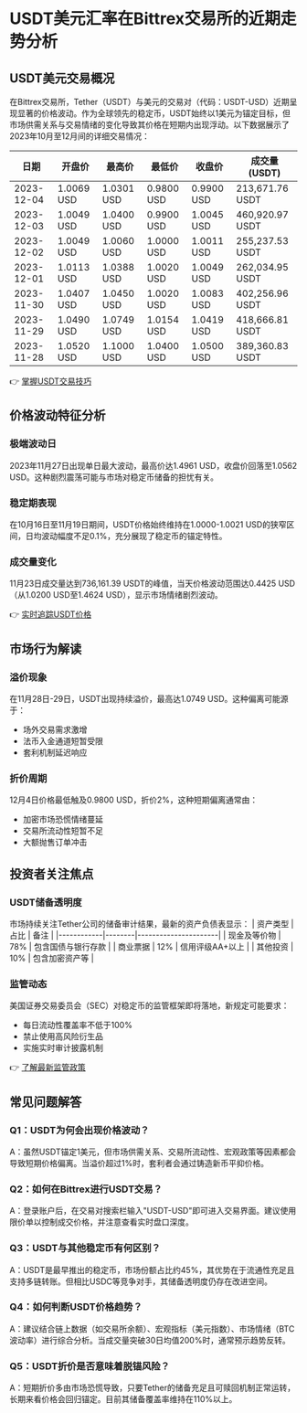 # USDT美元汇率在Bittrex交易所的近期走势分析

## USDT美元交易概况
在Bittrex交易所，Tether（USDT）与美元的交易对（代码：USDT-USD）近期呈现显著的价格波动。作为全球领先的稳定币，USDT始终以1美元为锚定目标，但市场供需关系与交易情绪的变化导致其价格在短期内出现浮动。以下数据展示了2023年10月至12月间的详细交易情况：

| 日期       | 开盘价   | 最高价   | 最低价   | 收盘价   | 成交量(USDT) |
|------------|----------|----------|----------|----------|--------------|
| 2023-12-04 | 1.0069 USD | 1.0301 USD | 0.9800 USD | 0.9900 USD | 213,671.76 USDT |
| 2023-12-03 | 1.0049 USD | 1.0400 USD | 0.9900 USD | 1.0045 USD | 460,920.97 USDT |
| 2023-12-02 | 1.0049 USD | 1.0060 USD | 1.0000 USD | 1.0011 USD | 255,237.53 USDT |
| 2023-12-01 | 1.0113 USD | 1.0388 USD | 1.0020 USD | 1.0049 USD | 262,034.95 USDT |
| 2023-11-30 | 1.0407 USD | 1.0450 USD | 1.0020 USD | 1.0083 USD | 402,256.96 USDT |
| 2023-11-29 | 1.0490 USD | 1.0749 USD | 1.0154 USD | 1.0419 USD | 418,666.81 USDT |
| 2023-11-28 | 1.0520 USD | 1.1000 USD | 1.0400 USD | 1.0500 USD | 389,360.83 USDT |

👉 [掌握USDT交易技巧](https://bit.ly/okx_welcome)

## 价格波动特征分析
### 极端波动日
2023年11月27日出现单日最大波动，最高价达1.4961 USD，收盘价回落至1.0562 USD。这种剧烈震荡可能与市场对稳定币储备的担忧有关。

### 稳定期表现
在10月16日至11月19日期间，USDT价格始终维持在1.0000-1.0021 USD的狭窄区间，日均波动幅度不足0.1%，充分展现了稳定币的锚定特性。

### 成交量变化
11月23日成交量达到736,161.39 USDT的峰值，当天价格波动范围达0.4425 USD（从1.0200 USD至1.4624 USD），显示市场情绪剧烈波动。

👉 [实时追踪USDT价格](https://bit.ly/okx_welcome)

## 市场行为解读
### 溢价现象
在11月28日-29日，USDT出现持续溢价，最高达1.0749 USD。这种偏离可能源于：
- 场外交易需求激增
- 法币入金通道短暂受限
- 套利机制延迟响应

### 折价周期
12月4日价格最低触及0.9800 USD，折价2%，这种短期偏离通常由：
- 加密市场恐慌情绪蔓延
- 交易所流动性短暂不足
- 大额抛售订单冲击

## 投资者关注焦点
### USDT储备透明度
市场持续关注Tether公司的储备审计结果，最新的资产负债表显示：
| 资产类型   | 占比   | 备注                 |
|------------|--------|----------------------|
| 现金及等价物 | 78%    | 包含国债与银行存款   |
| 商业票据   | 12%    | 信用评级AA+以上      |
| 其他投资   | 10%    | 包含加密资产等       |

### 监管动态
美国证券交易委员会（SEC）对稳定币的监管框架即将落地，新规定可能要求：
- 每日流动性覆盖率不低于100%
- 禁止使用高风险衍生品
- 实施实时审计披露机制

👉 [了解最新监管政策](https://bit.ly/okx_welcome)

## 常见问题解答
### Q1：USDT为何会出现价格波动？
A：虽然USDT锚定1美元，但市场供需关系、交易所流动性、宏观政策等因素都会导致短期价格偏离。当溢价超过1%时，套利者会通过铸造新币平抑价格。

### Q2：如何在Bittrex进行USDT交易？
A：登录账户后，在交易对搜索栏输入"USDT-USD"即可进入交易界面。建议使用限价单以控制成交价格，并注意查看实时盘口深度。

### Q3：USDT与其他稳定币有何区别？
A：USDT是最早推出的稳定币，市场份额占比约45%，其优势在于流通性充足且支持多链转账。但相比USDC等竞争对手，其储备透明度仍存在改进空间。

### Q4：如何判断USDT价格趋势？
A：建议结合链上数据（如交易所余额）、宏观指标（美元指数）、市场情绪（BTC波动率）进行综合分析。当成交量突破30日均值200%时，通常预示趋势反转。

### Q5：USDT折价是否意味着脱锚风险？
A：短期折价多由市场恐慌导致，只要Tether的储备充足且可赎回机制正常运转，长期来看价格会回归锚定。目前其储备覆盖率维持在110%以上。